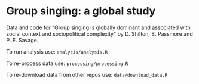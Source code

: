 # Group singing: a global study
 
Data and code for "Group singing is globally dominant and associated with social context and sociopolitical complexity" by D. Shilton, S. Passmore and P. E. Savage.

To run analysis use: `analysis/analysis.R`

To re-process data use: `processing/processing.R`

To re-download data from other repos use: `data/download_data.R`

